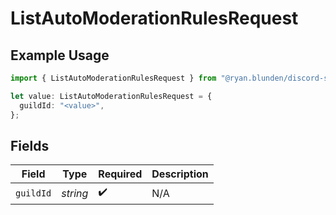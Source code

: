 # ListAutoModerationRulesRequest

## Example Usage

```typescript
import { ListAutoModerationRulesRequest } from "@ryan.blunden/discord-sdk/models/operations";

let value: ListAutoModerationRulesRequest = {
  guildId: "<value>",
};
```

## Fields

| Field              | Type               | Required           | Description        |
| ------------------ | ------------------ | ------------------ | ------------------ |
| `guildId`          | *string*           | :heavy_check_mark: | N/A                |